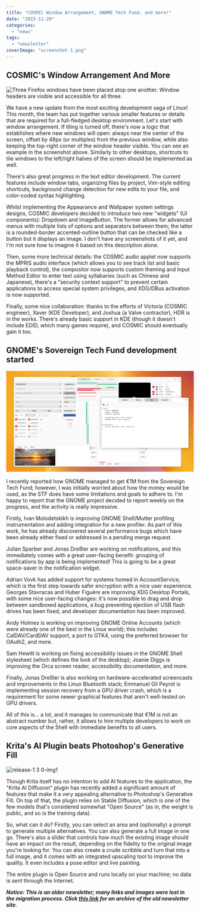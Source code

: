 ```yaml
---
title: "COSMIC Window Arrangement, GNOME Tech Fund, and more!"
date: "2023-11-29"
categories: 
  - "news"
tags: 
  - "newsletter"
coverImage: "screenshot-1.png"
---
```


## COSMIC's Window Arrangement And More

![Three Firefox windows have been placed atop one another. Window headers are visible and accessible for all three.](https://images.prismic.io/blog-system76/6784fce4-117c-493d-8cf8-fd711db0e9a3_image3.png?auto=compress,format&w=1536&h=864&fm=png)

We have a new update from the most exciting development saga of Linux! This month, the team has put together various smaller features or details that are required for a full-fledged desktop environment. Let's start with window arrangement. If tiling is turned off, there's now a logic that establishes where new windows will open: always near the center of the screen, offset by 48px (or multiples) from the previous window, while also keeping the top-right corner of the window header visible. You can see an example in the screenshot above. Similarly to other desktops, shortcuts to tile windows to the left/right halves of the screen should be implemented as well.

There's also great progress in the text editor development. The current features include window tabs, organizing files by project, Vim-style editing shortcuts, background change detection for new edits to your file, and color-coded syntax highlighting.

Whilst implementing the Appearance and Wallpaper system settings designs, COSMIC developers decided to introduce two new "widgets" (UI components): Dropdown and ImageButton. The former allows for advanced menus with multiple lists of options and separators between them; the latter is a rounded-border accented-outline button that can be checked like a button but it displays an image. I don't have any screenshots of it yet, and I'm not sure how to imagine it based on this description alone.

Then, some more technical details: the COSMIC audio applet now supports the MPRIS audio interface (which allows you to see track list and basic playback control), the compositor now supports custom theming and Input Method Editor to enter text using syllabaries (such as Chinese and Japanese), there's a "security context support" to prevent certain applications to access special system privileges, and XDG/DBus activation is now supported.

Finally, some nice collaboration: thanks to the efforts of Victoria (COSMIC engineer), Xaver (KDE Developer), and Joshua (a Valve contractor), HDR is in the works. There's already basic support in KDE (though it doesn't include EDID, which many games require), and COSMIC should eventually gain it too.

## GNOME's Sovereign Tech Fund development started

![](images/css.png)

I recently reported how GNOME managed to get €1M from the Sovereign Tech Fund; however, I was initially worried about how the money would be used, as the STF does have some limitations and goals to adhere to. I'm happy to report that the GNOME project decided to report weekly on the progress, and the activity is really impressive.

Firstly, Ivan Molodetskikh is improving GNOME Shell/Mutter profiling instrumentation and adding integration for a new profiler. As part of this work, he has already discovered several performance bugs which have been already either fixed or addressed in a pending merge request.

Julian Sparber and Jonas Dreßler are working on notifications, and this immediately comes with a great user-facing benefit: grouping of notifications by app is being implemented! This is going to be a great space-saver in the notification widget.

Adrian Vovk has added support for systems homed in AccountService, which is the first step towards safer encryption with a nice user experience. Georges Stavracas and Huber Figuère are improving XDG Desktop Portals, with some nice user-facing changes: it's now possible to drag and drop between sandboxed applications, a bug preventing ejection of USB flash drives has been fixed, and developer documentation has been improved.

Andy Holmes is working on improving GNOME Online Accounts (which were already one of the best in the Linux world); this includes CalDAV/CardDAV support, a port to GTK4, using the preferred browser for OAuth2, and more.

Sam Hewitt is working on fixing accessibility issues in the GNOME Shell stylesheet (which defines the look of the desktop); Joanie Diggs is improving the Orca screen reader, accessibility documentation, and more.

Finally, Jonas Dreßler is also working on hardware-accelerated screencasts and improvements in the Linux Bluetooth stack; Emmanuel Gil Peyrot is implementing session recovery from a GPU driver crash, which is a requirement for some newer graphical features that aren't well-tested on GPU drivers.

All of this is... a lot, and it manages to communicate that €1M is not an abstract number but, rather, it allows to hire multiple developers to work on core aspects of the Shell with immediate benefits to all users.

## Krita's AI Plugin beats Photoshop's Generative Fill

![release-1 3 0-img1](https://github.com/Acly/krita-ai-diffusion/assets/6485914/a4270e31-3d2a-42a7-88d1-dd900ca479b7)

Though Krita itself has no intention to add AI features to the application, the "Krita AI Diffusion" plugin has recently added a significant amount of features that make it a very appealing alternative to Photoshop's Generative Fill. On top of that, the plugin relies on Stable Diffusion, which is one of the few models that's considered somewhat "Open Source" (as in, the weight is public, and so is the training data).

So, what can it do? Firstly, you can select an area and (optionally) a prompt to generate multiple alternatives. You can also generate a full image in one go. There's also a slider that controls how much the existing image should have an impact on the result, depending on the fidelity to the original image you're looking for. You can also create a crude scribble and turn that into a full image, and it comes with an integrated upscaling tool to improve the quality. It even includes a pose editor and live painting.

The entire plugin is Open Source and runs locally on your machine; no data is sent through the Internet.

**_Notice: This is an older newsletter; many links and images were lost in the migration process. Click [this link](https://archive.techhut.tv/) for an archive of the old newsletter site_**.
